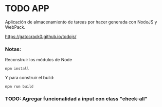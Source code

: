 # TODO APP

Aplicación de almacenamiento de tareas por hacer generada con NodeJS y WebPack.

https://gatocrack0.github.io/todojs/

### Notas: 
Reconstruir los módulos de Node
```
npm install
```

Y para construir el build:
```
npm run build
```



### TODO: Agregar funcionalidad a input con class "check-all"
